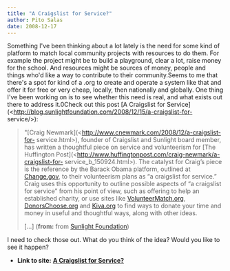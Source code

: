 ```yaml
---
title: "A Craigslist for Service?"
author: Pito Salas
date: 2008-12-17
---
```


Something I've been thinking about a lot lately is the need for some kind of
platform to match local community projects with resources to do them. For
example the project might be to build a playground, clear a lot, raise money
for the school. And resources might be sources of money, people and things
who'd like a way to contribute to their community.Seems to me that there's a
spot for kind of a .org to create and operate a system like that and offer it
for free or very cheap, locally, then nationally and globally. One thing I've
been working on is to see whether this need is real, and what exists out there
to address it.0Check out this post [A Craigslist for
Service](<http://blog.sunlightfoundation.com/2008/12/15/a-craigslist-for-
service/>):

> "[Craig Newmark](<http://www.cnewmark.com/2008/12/a-craigslist-for-
> service.html>), founder of Craigslist and Sunlight board member, has written
> a thoughtful piece on service and volunteerism for [The Huffington
> Post](<http://www.huffingtonpost.com/craig-newmark/a-craigslist-for-
> service_b_150924.html>). The catalyst for Craig’s piece is the reference by
> the Barack Obama platform, outlined at
> [Change.gov](<http://change.gov/americaserves>), to their volunteerism plans
> as “a craigslist for service.” Craig uses this opportunity to outline
> possible aspects of “a craigslist for service” from his point of view, such
> as offering to help an established charity, or use sites like
> [VolunteerMatch.org](<http://www.volunteermatch.org/>),
> [DonorsChoose.org](<http://www.donorschoose.org/homepage/main.html?zone=114>)
> and [Kiva.org](<http://kiva.org/>) to find ways to donate your time and
> money in useful and thoughtful ways, along with other ideas.
>
> […] (**from:** from [Sunlight
> Foundation](<http://blog.sunlightfoundation.com/feed/>))

I need to check those out. What do you think of the idea? Would you like to
see it happen?


* **Link to site:** **[A Craigslist for Service?](None)**
